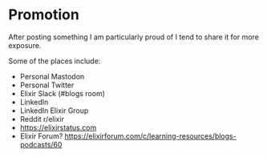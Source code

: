 # Promotion

After posting something I am particularly proud of I tend to share it for more exposure.

Some of the places include:

- Personal Mastodon
- Personal Twitter
- Elixir Slack (#blogs room)
- LinkedIn
- LinkedIn Elixir Group
- Reddit r/elixir
- https://elixirstatus.com
- Elixir Forum? https://elixirforum.com/c/learning-resources/blogs-podcasts/60
